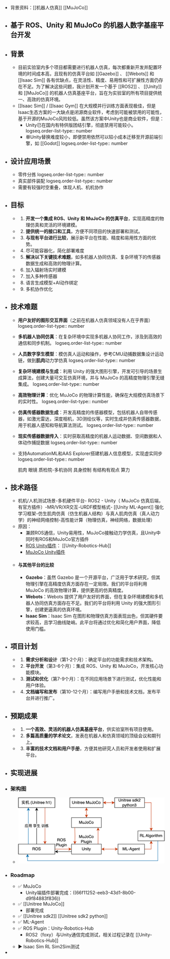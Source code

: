 - 背景资料：[[机器人仿真]] [[MuJoCo]]
- ## 基于 ROS、Unity 和 MuJoCo 的机器人数字基座平台开发
- ## 背景
	- 目前实验室内多个项目都需要进行机器人仿真，每次都重新开发并配置环境的时间成本高，且现有的仿真平台如 [[Gazebo]] 、 [[Webots]] 和 [[Isaac Sim]] 各有优缺点，在灵活性、精度、易用性和可扩展性方面仍存在不足。为了解决这些问题，我计划开发一个基于 [[ROS2]] 、 [[Unity]] 和 [[MuJoCo]] 的机器人仿真基座平台，旨在为实验室的所有项目提供统一、高效的仿真环境。
	- [[Isaac Sim]] / [[Isaac Gym]] 在大规模并行训练方面表现极佳，但是Isaac生态方案的一大缺点是闭源商业软件，考虑到可能被禁用的可能性，基于开源的MuJoCo风险较低。虽然该方案中Unity也是商业软件，但是：
		- Unity已在国内有特供版团结引擎，彻底禁用可能较小。
		  logseq.order-list-type:: number
		- 单Unity替换难度较小，即便禁用依然可以较小成本迁移至开源前端引擎，如 [[Godot]]
		  logseq.order-list-type:: number
- ## 设计应用场景
	- 零件分拣
	  logseq.order-list-type:: number
	- 真实部件装配
	  logseq.order-list-type:: number
	- 需要有较强时空重叠，体现人机、机机协作
- ## 目标
	- 1. **开发一个集成 ROS、Unity 和 MuJoCo 的仿真平台**，实现高精度的物理仿真和灵活的环境建模。
	- 2. **提供统一的接口和工具**，方便不同项目的快速部署和测试。
	- 3. **与现有平台进行比较**，展示新平台在性能、精度和易用性方面的优势。
	- 4. 尽可能容器化，简化部署难度
	- 5. **解决以下关键技术难题**，如多机器人协同仿真、复杂环境下的传感器数据生成和高效的物理计算。
	- 6. 加入辐射场实时建模
	- 7. 加入多种传感器
	- 8. 语言生成模型+AI动作绑定
	- 9. 多机协作优化
- ## 技术难题
	- **用户友好的图形交互界面**（之前在机器人仿真领域没有人在乎界面）
	  logseq.order-list-type:: number
	- **多机器人协同仿真**：在复杂环境中实现多机器人协同工作，涉及到高效的通信和同步机制。
	  logseq.order-list-type:: number
	- **人员数字孪生模型**：模仿真人运动和操作，参考CMU动捕数据集设计运动链，做到**肌肉**动力学仿真
	  logseq.order-list-type:: number
	- **复杂环境建模与生成**：利用 Unity 的强大图形引擎，开发可引导的场景生成算法，创建大量可交互仿真环境，并与 MuJoCo 的高精度物理引擎无缝集成。
	  logseq.order-list-type:: number
	- **高效物理计算**：优化 MuJoCo 的物理计算性能，确保在大规模仿真场景下的实时性。
	  logseq.order-list-type:: number
	- **仿真传感器数据生成**：开发高精度的传感器模型，包括机器人自带传感器，如激光雷达，深度相机，3D测绘仪等，实时生成并仿真传感器数据，用于机器人感知和导航算法测试。
	  logseq.order-list-type:: number
	- **现实传感器数据传入**：实时获取高精度的机器人运动数据、空间数据和人体动作捕捉数据
	  logseq.order-list-type:: number
	- 支持AutomationML和AAS Explorer搭建机器人信息模型，实现虚实同步
	  logseq.order-list-type:: number
	  
	  肌肉 眼镜 质检院-多机协同 具身控制 有结构有观点 算力
- ## 技术路径
	- 机机/人机测试场景-多机硬件平台- ROS2 - Unity（ MuJoCo 仿真后端，有官方插件）-MR/VR/XR交互-URDF模型格式- [[Unity ML-Agent]] 强化学习框架-仿生肌肉仿真（仿生机器人结构）与真人肌肉仿真（真人动力学）的神经网络控制-高性能计算（物理仿真，神经网络，数据处理）
	- 原因：
		- 兼顾ROS通信，Unity易用性，MuJoCo接触动力学仿真，且Unity中同时有ROS和MuJoCo官方插件
		- [ROS Unity插件](https://github.com/Unity-Technologies/Unity-Robotics-Hub/blob/main/tutorials/ros_unity_integration/README.md)： [[Unity-Robotics-Hub]]
		- [MuJoCo Unity插件](https://github.com/google-deepmind/mujoco/tree/main/unity)
	- #### 与其他平台的比较
		- **Gazebo**：虽然 Gazebo 是一个开源平台，广泛用于学术研究，但其物理引擎在高精度仿真方面存在一定局限。我们的平台将利用 MuJoCo 的高效物理计算，提供更高的仿真精度。
		- **Webots**：Webots 提供了用户友好的界面，但在复杂环境建模和多机器人协同仿真方面存在不足。我们的平台将利用 Unity 的强大图形引擎，创建更逼真的仿真环境。
		- **Isaac Sim**：Isaac Sim 在图形和物理仿真方面表现出色，但其硬件要求较高，且学习曲线陡峭。此平台将通过优化和简化用户界面，降低使用门槛。
- ## 项目计划
	- 1. **需求分析和设计**（第1-2个月）：确定平台的功能需求和技术架构。
	- 2. **平台开发**（第3-6个月）：集成 ROS、Unity 和 MuJoCo，开发核心功能模块。
	- 3. **测试和优化**（第7-9个月）：在不同应用场景下进行测试，优化性能和用户体验。
	- 4. **文档编写和发布**（第10-12个月）：编写用户手册和技术文档，发布平台并进行推广。
- ## 预期成果
	- 1. **一个高效、灵活的机器人仿真基座平台**，供实验室所有项目使用。
	- 2. **多篇高质量的学术论文**，发表在机器人和仿真领域的顶级会议和期刊上。
	- 3. **丰富的技术文档和用户手册**，方便其他研究人员和开发者使用和扩展平台。
- ## 实现进展
- ### 架构图
	- ![image.png](../assets/image_1727075194675_0.png)
- ### Roadmap
	- ✅ MuJoCo
		- Unity端插件部署完成：((66f11252-eeb3-43d1-8b00-d9f84883f836))
	- ✅ [[Unitree MuJoCo]]
		- 部署完成
	- ✅ [[Unitree sdk2]] [[Unitree sdk2 python]]
	- ✅ ML-Agent
	- ✅ ROS Plugin：Unity-Robotics-Hub
		- ROS2（foxy）与Unity通信完成测试，相关过程记录在 [[Unity-Robotics-Hub]]
	- ▶️ Isaac Sim RL Sim2Sim测试
-